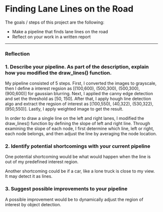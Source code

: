 # **Finding Lane Lines on the Road**

The goals / steps of this project are the following:
* Make a pipeline that finds lane lines on the road
* Reflect on your work in a written report


[//]: # (Image References)

[image1]: ./example.png "Detection Result Demonstration"

---

### Reflection

### 1. Describe your pipeline. As part of the description, explain how you modified the draw_lines() function.

My pipeline consisted of 5 steps. First, I converted the images to grayscale, then I define a interest regsion as [(100,600), (500,300), (500,300),(900,600)] for gaussian blurring.
Next, I applied the canny edge detection and set the threshold as [50, 150]. After that, I apply hough line detection algo and extract the regsion of interest as [(100,550), (40,322), (530,322),(950,550)].
Lastly, I apply weighted image to get the result.  

In order to draw a single line on the left and right lanes, I modified the draw_lines() function by defining the slope of left and right line.
Through examining the slope of each node, I first determine which line, left or right, each node belongs, and then adjust the line by averaging the node location.


### 2. Identify potential shortcomings with your current pipeline


One potential shortcoming would be what would happen when the line is out of my predefined interest region.

Another shortcoming could be if a car, like a lone truck is close to my view. It may detect it as lines.


### 3. Suggest possible improvements to your pipeline

A possible improvement would be to dynamically adjust the region of interest by object detection.
